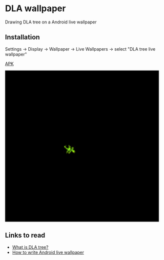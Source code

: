# DLA wallpaper
Drawing DLA tree on a Android live wallpaper

## Installation
Settings -> Display -> Wallpaper -> Live Wallpapers -> select "DLA tree live wallpaper"

[APK](https://github.com/dmitryweiner/dla_wallpaper/raw/master/app-debug.apk)

![DLA tree video](dla.gif)

## Links to read
* [What is DLA tree?](https://en.wikipedia.org/wiki/Diffusion-limited_aggregation)
* [How to write Android live wallpaper](https://www.vogella.com/tutorials/AndroidLiveWallpaper/article.html)
